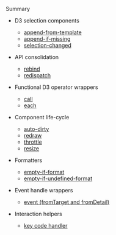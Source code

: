 Summary

- D3 selection components
  - [append-from-template](man/append-from-template.md)
  - [append-if-missing](man/append-if-missing.md)
  - [selection-changed](man/selection-changed.md)

- API consolidation
  - [rebind](man/rebind.md)
  - [redispatch](man/redispatch.md)

- Functional D3 operator wrappers
  - [call](man/call.md)
  - [each](man/each.md)

- Component life-cycle
  - [auto-dirty](man/auto-dirty.md)
  - [redraw](man/redraw.md)
  - [throttle](man/throttle.md)
  - [resize](man/resize.md)

- Formatters
  - [empty-if-format](man/empty-if-format.md)
  - [empty-if-undefined-format](man/empty-if-undefined-format.md)

- Event handle wrappers
  - [event (fromTarget and fromDetail)](man/event.md)

- Interaction helpers
  - [key code handler](man/key-code-handler.md)
